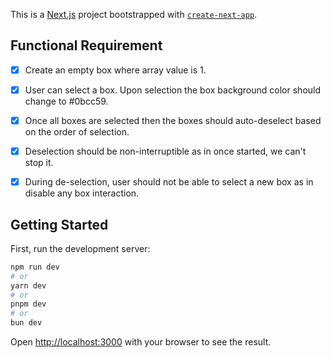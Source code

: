 This is a [Next.js](https://nextjs.org/) project bootstrapped with [`create-next-app`](https://github.com/vercel/next.js/tree/canary/packages/create-next-app).

## Functional Requirement
- [x] Create an empty box where array value is 1.
- [x] User can select a box. Upon selection the box background color should change to #0bcc59.
- [x] Once all boxes are selected then the boxes should auto-deselect based on the order of selection.
- [x] Deselection should be non-interruptible as in once started, we can't stop it.
- [x] During de-selection, user should not be able to select a new box as in disable any box interaction.


## Getting Started

First, run the development server:

```bash
npm run dev
# or
yarn dev
# or
pnpm dev
# or
bun dev
```

Open [http://localhost:3000](http://localhost:3000) with your browser to see the result.
